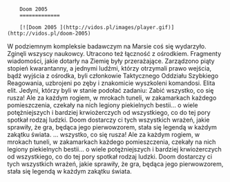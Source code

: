 
        Doom 2005 
        =============
        
        [![Doom 2005 ](http://vidos.pl/images/player.gif)](http://vidos.pl/doom-2005)
        
        
 W podziemnym kompleksie badawczym na Marsie coś się wydarzyło. Zginęli wszyscy naukowcy. Utracono też łączność z ośrodkiem. Fragmenty wiadomości, jakie dotarły na Ziemię były przerażające. Zarządzono piąty stopień kwarantanny, a jednymi ludźmi, którzy otrzymali prawo wejścia, bądź wyjścia z ośrodka, byli członkowie Taktycznego Oddziału Szybkiego Reagowania, uzbrojeni po zęby i znakomicie wyszkoleni komandosi. Elita elit. Jedyni, którzy byli w stanie podołać zadaniu: Zabić wszystko, co się rusza! Ale za każdym rogiem, w mrokach tuneli, w zakamarkach każdego pomieszczenia, czekały na nich legiony piekielnych bestii... o wiele potężniejszych i bardziej krwiożerczych od wszystkiego, co do tej pory spotkał rodzaj ludzki. Doom dostarczy ci tych wszystkich wrażeń, jakie sprawiły, że gra, będąca jego pierwowzorem, stała się legendą w każdym zakątku świata.  ... wszystko, co się rusza! Ale za każdym rogiem, w mrokach tuneli, w zakamarkach każdego pomieszczenia, czekały na nich legiony piekielnych bestii... o wiele potężniejszych i bardziej krwiożerczych od wszystkiego, co do tej pory spotkał rodzaj ludzki. Doom dostarczy ci tych wszystkich wrażeń, jakie sprawiły, że gra, będąca jego pierwowzorem, stała się legendą w każdym zakątku świata.
    